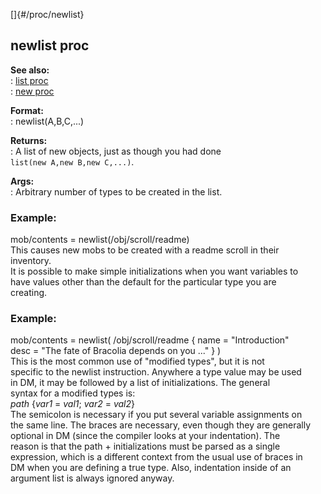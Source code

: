 []{#/proc/newlist}    
## newlist proc    
**See also:**    
:   [list proc](/ref/proc/list/list.md)    
:   [new proc](/ref/proc/new/new.md)    
<!-- -->    
**Format:**    
:   newlist(A,B,C,\...)    
<!-- -->    
**Returns:**    
:   A list of new objects, just as though you had done    
    `list(new A,new B,new C,...)`.    
<!-- -->    
**Args:**    
:   Arbitrary number of types to be created in the list.    
### Example:    
mob/contents = newlist(/obj/scroll/readme)    
This causes new mobs to be created with a readme scroll in their    
inventory.    
It is possible to make simple initializations when you want variables to    
have values other than the default for the particular type you are    
creating.    
### Example:    
mob/contents = newlist( /obj/scroll/readme { name = \"Introduction\"    
desc = \"The fate of Bracolia depends on you \...\" } )    
This is the most common use of \"modified types\", but it is not    
specific to the newlist instruction. Anywhere a type value may be used    
in DM, it may be followed by a list of initializations. The general    
syntax for a modified types is:    
*path* {*var1* = *val1*; *var2* = *val2*}    
The semicolon is necessary if you put several variable assignments on    
the same line. The braces are necessary, even though they are generally    
optional in DM (since the compiler looks at your indentation). The    
reason is that the path + initializations must be parsed as a single    
expression, which is a different context from the usual use of braces in    
DM when you are defining a true type. Also, indentation inside of an    
argument list is always ignored anyway.  